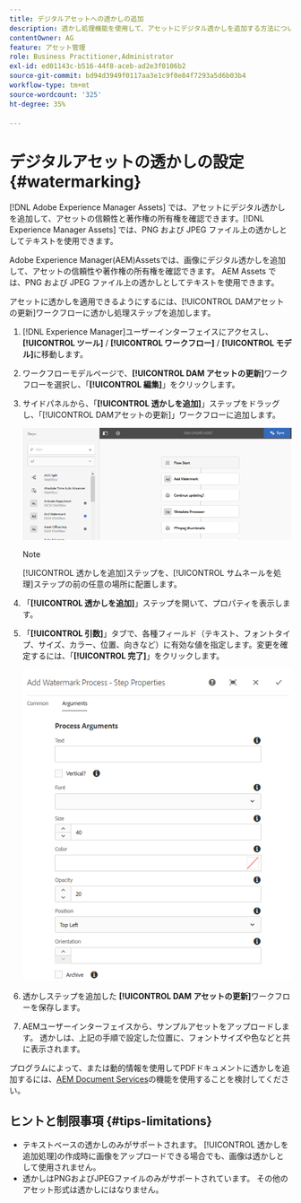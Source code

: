 ```yaml
---
title: デジタルアセットへの透かしの追加
description: 透かし処理機能を使用して、アセットにデジタル透かしを追加する方法について説明します。
contentOwner: AG
feature: アセット管理
role: Business Practitioner,Administrator
exl-id: ed01143c-b516-44f8-aceb-ad2e3f0106b2
source-git-commit: bd94d3949f0117aa3e1c9f0e84f7293a5d6b03b4
workflow-type: tm+mt
source-wordcount: '325'
ht-degree: 35%

---
```


# デジタルアセットの透かしの設定 {#watermarking}

[!DNL Adobe Experience Manager Assets] では、アセットにデジタル透かしを追加して、アセットの信頼性と著作権の所有権を確認できます。[!DNL Experience Manager Assets] では、PNG および JPEG ファイル上の透かしとしてテキストを使用できます。

Adobe Experience Manager(AEM)Assetsでは、画像にデジタル透かしを追加して、アセットの信頼性や著作権の所有権を確認できます。 AEM Assets では、PNG および JPEG ファイル上の透かしとしてテキストを使用できます。

アセットに透かしを適用できるようにするには、[!UICONTROL DAMアセットの更新]ワークフローに透かし処理ステップを追加します。

1. [!DNL Experience Manager]ユーザーインターフェイスにアクセスし、**[!UICONTROL ツール]** / **[!UICONTROL ワークフロー]** / **[!UICONTROL モデル]**&#x200B;に移動します。
1. ワークフローモデルページで、**[!UICONTROL DAM アセットの更新]**&#x200B;ワークフローを選択し、「**[!UICONTROL 編集]**」をクリックします。

1. サイドパネルから、「**[!UICONTROL 透かしを追加]**」ステップをドラッグし、「[!UICONTROL DAMアセットの更新]」ワークフローに追加します。

   ![「DAMアセットの更新」ワークフローで「透かしを追加」ステップをドラッグします。](assets/add_watermark_step_aem_assets.png)

   >[!NOTE]
   >
   >[!UICONTROL 透かしを追加]ステップを、[!UICONTROL サムネールを処理]ステップの前の任意の場所に配置します。

1. 「**[!UICONTROL 透かしを追加]**」ステップを開いて、プロパティを表示します。
1. 「**[!UICONTROL 引数]**」タブで、各種フィールド（テキスト、フォントタイプ、サイズ、カラー、位置、向きなど）に有効な値を指定します。変更を確定するには、「**[!UICONTROL 完了]**」をクリックします。

   ![Assets における「透かしを追加」ステップの引数の指定](assets/arguments_add_watermark_aem_assets.png)

1. 透かしステップを追加した **[!UICONTROL DAM アセットの更新]**&#x200B;ワークフローを保存します。
1. AEMユーザーインターフェイスから、サンプルアセットをアップロードします。 透かしは、上記の手順で設定した位置に、フォントサイズや色などと共に表示されます。

プログラムによって、または動的情報を使用してPDFドキュメントに透かしを追加するには、[AEM Document Services](/help/forms/using/overview-aem-document-services.md)の機能を使用することを検討してください。

## ヒントと制限事項 {#tips-limitations}

* テキストベースの透かしのみがサポートされます。 [!UICONTROL 透かしを追加処理]の作成時に画像をアップロードできる場合でも、画像は透かしとして使用されません。
* 透かしはPNGおよびJPEGファイルのみがサポートされています。 その他のアセット形式は透かしにはなりません。
